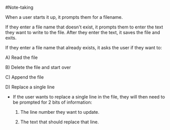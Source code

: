 #Note-taking

When a user starts it up, it prompts them for a filename.

If they enter a file name that doesn't exist, it prompts them to enter the text they want to write to the file. After they enter the text, it saves the file and exits.

If they enter a file name that already exists, it asks the user if they want to:

A) Read the file

B) Delete the file and start over

C) Append the file

D) Replace a single line

  - If the user wants to replace a single line in the file, they will then need to be prompted for 2 bits of information:

      1) The line number they want to update.

      2) The text that should replace that line.
